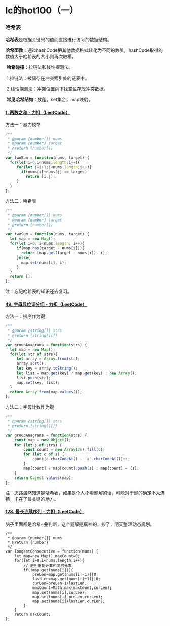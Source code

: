# lc的hot100（一）

### 哈希表

​		**哈希表**是根据关键码的值而直接进行访问的数据结构。

​		**哈希函数**：通过hashCode把其他数据格式转化为不同的数值，hashCode取得的数值大于哈希表的大小则再次取模。

​		**哈希碰撞**：拉链法和线性探测法。

​				1.拉链法：被储存在冲突索引处的链表中。

​				2.线性探测法：冲突位置向下找空位存放冲突数据。

​		**常见哈希结构**：数组，set集合，map映射。

#### [1. 两数之和 - 力扣（LeetCode）](https://leetcode.cn/problems/two-sum/description)

方法一：暴力枚举

```javascript
/**
 * @param {number[]} nums
 * @param {number} target
 * @return {number[]}
 */
var twoSum = function(nums, target) {
  for(let i=0;i<nums.length;i++){
     for(let j=i+1;j<nums.length;j++){
       if(nums[i]+nums[j] == target)
         return [i,j];
     }
  }
};
```

方法二：哈希表

```javascript
/**
 * @param {number[]} nums
 * @param {number} target
 * @return {number[]}
 */
var twoSum = function(nums, target) {
  let map = new Map();
  for(let i=0; i<nums.length; i++){
     if(map.has(target - nums[i])){
       return [map.get(target - nums[i]), i];
     }else{
       map.set(nums[i], i);
     }
  }
  return [];
};
```

注：忘记哈希表的知识还去复习。

#### [49. 字母异位词分组 - 力扣（LeetCode）](https://leetcode.cn/problems/group-anagrams)

方法一：排序作为键

```javascript
/**
 * @param {string[]} strs
 * @return {string[][]}
 */
var groupAnagrams = function(strs) {
  let map = new Map();
  for(let str of strs){
     let array = Array.from(str);
     array.sort();
     let key = array.toString();
     let list = map.get(key) ? map.get(key) : new Array();
     list.push(str);
     map.set(key, list);
  }
  return Array.from(map.values());
};
```

方法二：字母计数作为键

```javascript
/**
 * @param {string[]} strs
 * @return {string[][]}
 */
var groupAnagrams = function(strs) {
    const map = new Object();
    for (let s of strs) {
        const count = new Array(26).fill(0);
        for (let c of s) {
            count[c.charCodeAt() - 'a'.charCodeAt()]++;
        }
        map[count] ? map[count].push(s) : map[count] = [s];
    }
    return Object.values(map);
};
```

注：思路虽然知道是哈希表，如果是个人不看题解的话，可能对于键的确定不太流畅，卡在了最关键的地方。

#### [128. 最长连续序列 - 力扣（LeetCode）](https://leetcode.cn/problems/longest-consecutive-sequence/description)

脑子里面都是哈希+叠判断，这个题解是真神的，抄了，明天整理动态规划。

```
/**
 * @param {number[]} nums
 * @return {number}
 */
var longestConsecutive = function(nums) {
    let map=new Map(),maxCount=0;
    for(let i=0;i<nums.length;i++){
        // 避免重复计算相同的元素
        if(!map.get(nums[i])){
            preLen=map.get(nums[i]-1)||0;
            lastLen=map.get(nums[i]+1)||0;
            curLen=preLen+1+lastLen;
            maxCount=Math.max(maxCount,curLen);
            map.set(nums[i],curLen);
            map.set(nums[i]-preLen,curLen);
            map.set(nums[i]+lastLen,curLen);
        }
    }
    return maxCount;
};
```

